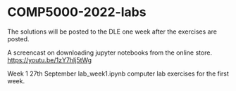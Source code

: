 # COMP5000-2022-labs

The solutions will be posted to the DLE one week after the exercises
are posted.

A screencast on downloading jupyter notebooks from the online store.
https://youtu.be/1zY7hIj5tWg

Week 1  27th September
lab_week1.ipynb computer lab exercises for the first week.

